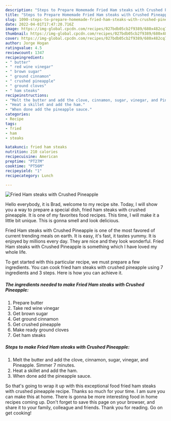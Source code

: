```yaml
---
description: "Steps to Prepare Homemade Fried Ham steaks with Crushed Pineapple"
title: "Steps to Prepare Homemade Fried Ham steaks with Crushed Pineapple"
slug: 1090-steps-to-prepare-homemade-fried-ham-steaks-with-crushed-pineapple
date: 2022-04-01T17:47:20.716Z
image: https://img-global.cpcdn.com/recipes/027bdb05cb2f9389/680x482cq70/fried-ham-steaks-with-crushed-pineapple-recipe-main-photo.jpg
thumbnail: https://img-global.cpcdn.com/recipes/027bdb05cb2f9389/680x482cq70/fried-ham-steaks-with-crushed-pineapple-recipe-main-photo.jpg
cover: https://img-global.cpcdn.com/recipes/027bdb05cb2f9389/680x482cq70/fried-ham-steaks-with-crushed-pineapple-recipe-main-photo.jpg
author: Jorge Hogan
ratingvalue: 4.5
reviewcount: 1347
recipeingredient:
- " butter"
- " red wine vinegar"
- " brown sugar"
- " ground cinnamon"
- " crushed pineapple"
- " ground cloves"
- " ham steaks"
recipeinstructions:
- "Melt the butter and add the clove, cinnamon, sugar, vinegar, and Pineapple. Simmer 7 minutes."
- "Heat a skillet and add the ham."
- "When done add the pineapple sauce."
categories:
- Recipe
tags:
- fried
- ham
- steaks

katakunci: fried ham steaks 
nutrition: 210 calories
recipecuisine: American
preptime: "PT27M"
cooktime: "PT56M"
recipeyield: "1"
recipecategory: Lunch

---
```



![Fried Ham steaks with Crushed Pineapple](https://img-global.cpcdn.com/recipes/027bdb05cb2f9389/680x482cq70/fried-ham-steaks-with-crushed-pineapple-recipe-main-photo.jpg)

Hello everybody, it is Brad, welcome to my recipe site. Today, I will show you a way to prepare a special dish, fried ham steaks with crushed pineapple. It is one of my favorites food recipes. This time, I will make it a little bit unique. This is gonna smell and look delicious.



Fried Ham steaks with Crushed Pineapple is one of the most favored of current trending meals on earth. It is easy, it's fast, it tastes yummy. It is enjoyed by millions every day. They are nice and they look wonderful. Fried Ham steaks with Crushed Pineapple is something which I have loved my whole life.


To get started with this particular recipe, we must prepare a few ingredients. You can cook fried ham steaks with crushed pineapple using 7 ingredients and 3 steps. Here is how you can achieve it.

<!--inarticleads1-->

##### The ingredients needed to make Fried Ham steaks with Crushed Pineapple:

1. Prepare  butter
1. Take  red wine vinegar
1. Get  brown sugar
1. Get  ground cinnamon
1. Get  crushed pineapple
1. Make ready  ground cloves
1. Get  ham steaks




<!--inarticleads2-->

##### Steps to make Fried Ham steaks with Crushed Pineapple:

1. Melt the butter and add the clove, cinnamon, sugar, vinegar, and Pineapple. Simmer 7 minutes.
1. Heat a skillet and add the ham.
1. When done add the pineapple sauce.




So that's going to wrap it up with this exceptional food fried ham steaks with crushed pineapple recipe. Thanks so much for your time. I am sure you can make this at home. There is gonna be more interesting food in home recipes coming up. Don't forget to save this page on your browser, and share it to your family, colleague and friends. Thank you for reading. Go on get cooking!
